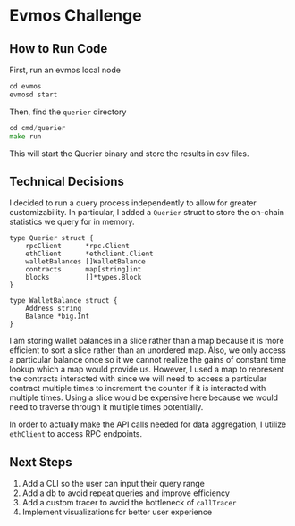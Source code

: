 # Evmos Challenge

## How to Run Code

First, run an evmos local node

```go 
cd evmos
evmosd start
```

Then, find the ```querier``` directory

```go
cd cmd/querier
make run
```

This will start the Querier binary and store the results in csv files.


## Technical Decisions

I decided to run a query process independently to allow for greater customizability. In particular, I added a ```Querier``` struct to store 
the on-chain statistics we query for in memory.

```
type Querier struct {
	rpcClient      *rpc.Client
	ethClient      *ethclient.Client
	walletBalances []WalletBalance
	contracts      map[string]int
	blocks         []*types.Block
}

type WalletBalance struct {
	Address string
	Balance *big.Int
}
```

I am storing wallet balances in a slice rather than a map because it is more efficient to sort a slice rather than an unordered map. Also, we only access a particular balance once so it we cannot realize the gains of constant time lookup which a map would provide us. However, I used a map to represent the contracts interacted with since we will need to access a particular contract multiple times to increment the counter if it is interacted with multiple times. Using a slice would be expensive here because we would need to traverse through it multiple times potentially.

In order to actually make the API calls needed for data aggregation, I utilize ```ethClient``` to access RPC endpoints.

## Next Steps
1) Add a CLI so the user can input their query range
2) Add a db to avoid repeat queries and improve efficiency
3) Add a custom tracer to avoid the bottleneck of ```callTracer```
4) Implement visualizations for better user experience